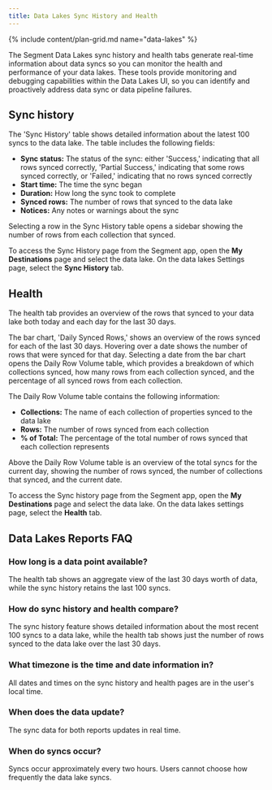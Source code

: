 ```yaml
---
title: Data Lakes Sync History and Health
---
```

{% include content/plan-grid.md name="data-lakes" %}

The Segment Data Lakes sync history and health tabs generate real-time information about data syncs so you can monitor the health and performance of your data lakes. These tools provide monitoring and debugging capabilities within the Data Lakes UI, so you can identify and proactively address data sync or data pipeline failures.

<!-- PW: 9/22/22; commenting this section out for GA
> note "This feature is not supported for the Azure Data Lakes public beta"
> The Sync History/Sync Health tabs are currently not supported for the Azure Data Lakes public beta. For more information about Azure Data Lakes, see the [Data Lakes overview documentation](/docs/connections/storage/data-lakes/index/#how-azure-data-lakes-works). -->

## Sync history
The 'Sync History' table shows detailed information about the latest 100 syncs to the data lake. The table includes the following fields:
* **Sync status:** The status of the sync: either 'Success,' indicating that all rows synced correctly, 'Partial Success,' indicating that some rows synced correctly, or 'Failed,' indicating that no rows synced correctly
* **Start time:** The time the sync began
* **Duration:** How long the sync took to complete
* **Synced rows:** The number of rows that synced to the data lake
* **Notices:** Any notes or warnings about the sync

Selecting a row in the Sync History table opens a sidebar showing the number of rows from each collection that synced.

To access the Sync History page from the Segment app, open the **My Destinations** page and select the data lake. On the data lakes Settings page, select the **Sync History** tab.

## Health
The health tab provides an overview of the rows that synced to your data lake both today and each day for the last 30 days.

The bar chart, 'Daily Synced Rows,' shows an overview of the rows synced for each of the last 30 days. Hovering over a date shows the number of rows that were synced for that day. Selecting a date from the bar chart opens the Daily Row Volume table, which provides a breakdown of which collections synced, how many rows from each collection synced, and the percentage of all synced rows from each collection.

The Daily Row Volume table contains the following information:
* **Collections:** The name of each collection of properties synced to the data lake
* **Rows:** The number of rows synced from each collection
* **% of Total:** The percentage of the total number of rows synced that each collection represents

Above the Daily Row Volume table is an overview of the total syncs for the current day, showing the number of rows synced, the number of collections that synced, and the current date.

To access the Sync history page from the Segment app, open the **My Destinations** page and select the data lake. On the data lakes settings page, select the **Health** tab.

## Data Lakes Reports FAQ

### How long is a data point available?
The health tab shows an aggregate view of the last 30 days worth of data, while the sync history retains the last 100 syncs.

### How do sync history and health compare?
The sync history feature shows detailed information about the most recent 100 syncs to a data lake, while the health tab shows just the number of rows synced to the data lake over the last 30 days.

### What timezone is the time and date information in?
All dates and times on the sync history and health pages are in the user's local time.

### When does the data update?
The sync data for both reports updates in real time.

### When do syncs occur?
Syncs occur approximately every two hours. Users cannot choose how frequently the data lake syncs.
